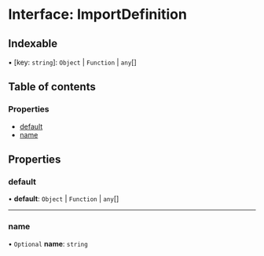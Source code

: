 # Interface: ImportDefinition

## Indexable

▪ [key: `string`]: `Object` \| `Function` \| `any`[]

## Table of contents

### Properties

- [default](ImportDefinition.md#default)
- [name](ImportDefinition.md#name)

## Properties

### default

• **default**: `Object` \| `Function` \| `any`[]

___

### name

• `Optional` **name**: `string`
